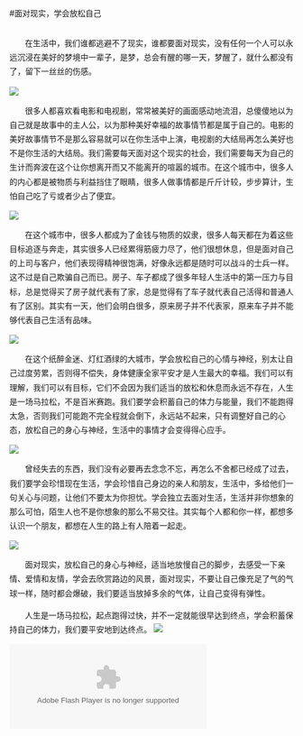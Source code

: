 #面对现实，学会放松自己

<br>
&nbsp;&nbsp;&nbsp;&nbsp;&nbsp;&nbsp;&nbsp;<span style="line-height:1.8;">在生活中，我们谁都逃避不了现实，谁都要面对现实，没有任何一个人可以永远沉浸在美好的梦境中一辈子，是梦，总会有醒的哪一天，梦醒了，就什么都没有了，留下一丝丝的伤感。</span>

![](http://7xko1o.com1.z0.glb.clouddn.com/life01.jpg)


&nbsp;&nbsp;&nbsp;&nbsp;&nbsp;&nbsp;&nbsp;<span style="line-height:1.8;">很多人都喜欢看电影和电视剧，常常被美好的画面感动地流泪，总傻傻地以为自己就是故事中的主人公，以为那种美好幸福的故事情节都是属于自己的。电影的美好故事情节不是那么容易就可以在你生活中上演，电视剧的大结局再怎么美好也不是你生活的大结局。我们需要每天面对这个现实的社会，我们需要每天为自己的生计而奔波在这个让你想离开而又不能离开的喧嚣的城市。在这个城市中，很多人的内心都是被物质与利益挡住了眼睛，很多人做事情都是斤斤计较，步步算计，生怕自己吃了亏或者少占了便宜。</span>

![](http://7xko1o.com1.z0.glb.clouddn.com/life02.jpeg)


&nbsp;&nbsp;&nbsp;&nbsp;&nbsp;&nbsp;&nbsp;<span style="line-height:1.8;">在这个城市中，很多人都成为了金钱与物质的奴隶，很多人每天都在为着这些目标追逐与奔走，其实很多人已经累得筋疲力尽了，他们很想休息，但是面对自己的上司与客户，他们表现得精神很饱满，好像永远都是随时可以战斗的士兵一样。这不过是自己欺骗自己而已。房子、车子都成了很多年轻人生活中的第一压力与目标，总是觉得买了房子就代表有了家，总是觉得有了车子就代表自己活得和普通人有了区别。其实有一天，他们会明白很多，原来房子并不代表家，原来车子并不能够代表自己生活有品味。</span>

![](http://7xko1o.com1.z0.glb.clouddn.com/life03.jpg)


&nbsp;&nbsp;&nbsp;&nbsp;&nbsp;&nbsp;&nbsp;<span style="line-height:1.8;">在这个纸醉金迷、灯红酒绿的大城市，学会放松自己的心情与神经，别太让自己过度劳累，否则得不偿失，身体健康全家平安才是人生最大的幸福。我们可以有理解，我们可以有目标，它们不会因为我们适当的放松和休息而永远不存在，人生是一场马拉松，不是百米赛跑。我们要学会积蓄自己的体力与能量，我们不能跑得太急，否则我们可能跑不完全程就会倒下，永远站不起来，只有调整好自己的心态，放松自己的身心与神经，生活中的事情才会变得得心应手。</span>

![](http://7xko1o.com1.z0.glb.clouddn.com/life04.jpeg)


&nbsp;&nbsp;&nbsp;&nbsp;&nbsp;&nbsp;&nbsp;<span style="line-height:1.8;">曾经失去的东西，我们没有必要再去念念不忘，再怎么不舍都已经成了过去，我们要学会珍惜现在生活，学会珍惜自己身边的亲人和朋友，生活中，多给他们一句关心与问题，让他们不要太为你担忧。学会独立去面对生活，生活并非你想象的那么可怕，陌生人也不是你想象的那么不易交往。其实每个人都和你一样，都想多认识一个朋友，都想在人生的路上有人陪着一起走。</span>


![](http://7xko1o.com1.z0.glb.clouddn.com/life05.jpg)


&nbsp;&nbsp;&nbsp;&nbsp;&nbsp;&nbsp;&nbsp;<span style="line-height:1.8;">面对现实，放松自己的身心与神经，适当地放慢自己的脚步，去感受一下亲情、爱情和友情，学会去欣赏路边的风景，面对现实，不要让自己像充足了气的气球一样，随时都会爆破，我们要适当放掉多余的气体，让自己变得有弹性。</span>

&nbsp;&nbsp;&nbsp;&nbsp;&nbsp;&nbsp;&nbsp;<span style="line-height:1.8;">人生是一场马拉松，起点跑得过快，并不一定就能很早达到终点，学会积蓄保持自己的体力，我们要平安地到达终点。</span>
![](http://7xko1o.com1.z0.glb.clouddn.com/life07.jpg)


<embed src="http://www.xiami.com/widget/53702040_1769512401,_350_150_c0c0c0_ffffff_1/multiPlayer.swf" type="application/x-shockwave-flash" width="350" height="150" wmode="opaque"></embed>